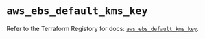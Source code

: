 # `aws_ebs_default_kms_key`

Refer to the Terraform Registory for docs: [`aws_ebs_default_kms_key`](https://registry.terraform.io/providers/hashicorp/aws/4.66.0/docs/resources/ebs_default_kms_key).
